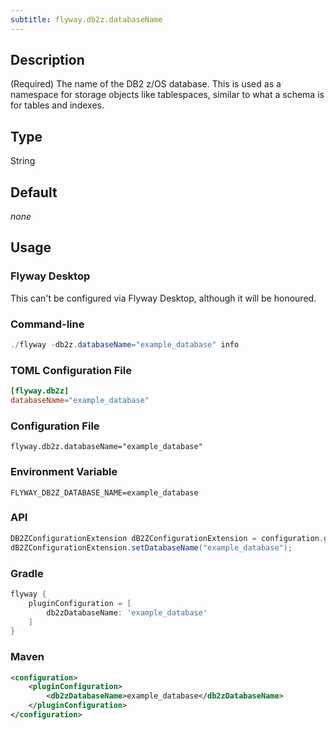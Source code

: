```yaml
---
subtitle: flyway.db2z.databaseName
---
```


## Description

(Required) The name of the DB2 z/OS database.
This is used as a namespace for storage objects like tablespaces, similar to what a schema is for tables and indexes.

## Type

String

## Default

<i>none</i>

## Usage

### Flyway Desktop

This can't be configured via Flyway Desktop, although it will be honoured.

### Command-line

```powershell
./flyway -db2z.databaseName="example_database" info
```

### TOML Configuration File

```toml
[flyway.db2z]
databaseName="example_database"
```

### Configuration File

```properties
flyway.db2z.databaseName="example_database"
```

### Environment Variable

```properties
FLYWAY_DB2Z_DATABASE_NAME=example_database
```

### API

```java
DB2ZConfigurationExtension dB2ZConfigurationExtension = configuration.getConfigurationExtension(DB2ZConfigurationExtension.class);
dB2ZConfigurationExtension.setDatabaseName("example_database");
```

### Gradle

```groovy
flyway {
    pluginConfiguration = [
        db2zDatabaseName: 'example_database'
    ]
}
```

### Maven

```xml
<configuration>
    <pluginConfiguration>
        <db2zDatabaseName>example_database</db2zDatabaseName>
    </pluginConfiguration>
</configuration>
```
